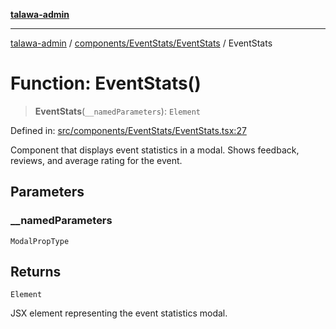 [**talawa-admin**](../../../../README.md)

***

[talawa-admin](../../../../README.md) / [components/EventStats/EventStats](../README.md) / EventStats

# Function: EventStats()

> **EventStats**(`__namedParameters`): `Element`

Defined in: [src/components/EventStats/EventStats.tsx:27](https://github.com/bint-Eve/talawa-admin/blob/3ea1bc8148fd1f2efa92a17958ea5a5df0d9cc86/src/components/EventStats/EventStats.tsx#L27)

Component that displays event statistics in a modal.
Shows feedback, reviews, and average rating for the event.

## Parameters

### \_\_namedParameters

`ModalPropType`

## Returns

`Element`

JSX element representing the event statistics modal.
